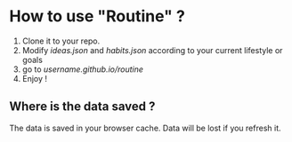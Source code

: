 # How to use "Routine" ?
1) Clone it to your repo.
2) Modify _ideas.json_ and _habits.json_ according to your current lifestyle or goals
3) go to _username.github.io/routine_
4) Enjoy !

## Where is the data saved ?
The data is saved in your browser cache. Data will be lost if you refresh it. 
